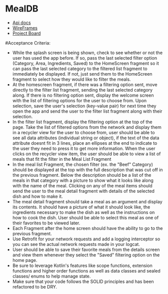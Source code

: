 # MealDB

- [Api docs](https://themealdb.com/api.php)
- [WireFrames](https://whimsical.com/meals-db-L2Q6N79JbBY6AqaskSWcdY)
- [Project Board](https://ravebizz.notion.site/The-Meal-DB-e7cd0fed0bfd4ee6b7305df2d3134768)



#Acceptance Criteria:

- While the splash screen is being shown, check to see whether or not the user has used the app before. If so, pass the last selected filter option (Category, Area, Ingredients, Saved) to the HomeScreen fragment so it can pass the last selected category to the filtered list fragment to immediately be displayed. If not, just send them to the HomeScreen fragment to select how they would like to filter the meals.
- At the homescreen fragment, if there was a filtering option sent, move directly to the filter list fragment, sending the last selected category along.
If there is no filtering option sent, display the welcome screen with the list of filtering options for the user to choose from. Upon selection, save the user's selection (key-value pair) for next time they open the app and send the user to the filter list fragment along with their selection.
- In the filter list fragment, display the filtering option at the top of the page. Take the list of filtered options from the network and display them in a recycler view for the user to choose from, user should be able to see all data attributes (individual string or object), if the text of the data attribute  doesnt fit in 3 lines, place an ellipses at the end to indicate to the user they need to press it to get more information. When the user clicks on the recycler view item, the user should be able to view a list of meals that fit the filter in the Meal List Fragment
- In the meal list Fragment, the chosen filter (ex. the "Beef" Category) should be displayed at the top with the full description that was cut off in the previous fragment. Below the description should be a list of the meals in that category with a picture to show what it looks like along with the name of the meal. Clicking on any of the meal items should send the user to the meal detail fragment with details of the selected dish and how to make it.
- The meal detail fragment should take a meal as an argument and display its contents. It should have a picture of what it should look like, the ingredients necessary to make the dish as well as the instructions on how to cook the dish. User should be able to select this meal as one of their favorites to be viewed later.
- Each Fragment after the home screen should have the ability to go to the previous fragment.
- Use Retrofit for your network requests and add a logging interceptor so you can see the actual network requests made in your logcat.
- User should be able to save their favorite meals from the details screen and view them whenever they select the "Saved" filtering option on the home page.
- Be sure to leverage Kotlin's features like scope functions, extension functions and higher order functions as well as data classes and sealed classes/ enums to help manage state.
- Make sure that your code follows the SOLID principles and has been refactored to be DRY.
